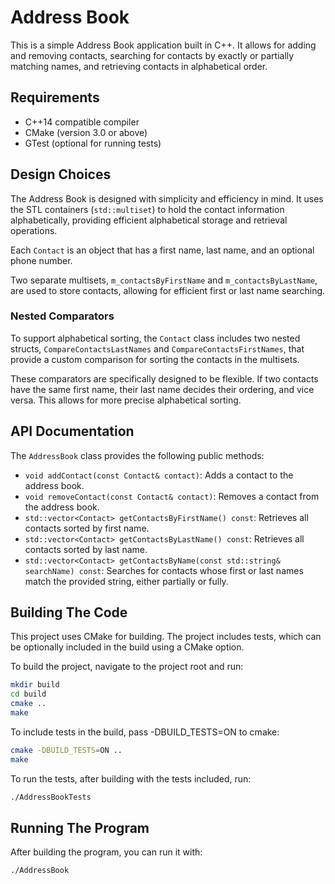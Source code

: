 # Address Book

This is a simple Address Book application built in C++. It allows for adding and removing contacts, searching for contacts by exactly or partially matching names, and retrieving contacts in alphabetical order. 

## Requirements

- C++14 compatible compiler
- CMake (version 3.0 or above)
- GTest (optional for running tests)

## Design Choices

The Address Book is designed with simplicity and efficiency in mind. It uses the STL containers (`std::multiset`) to hold the contact information alphabetically, providing efficient alphabetical storage and retrieval operations. 

Each `Contact` is an object that has a first name, last name, and an optional phone number. 

Two separate multisets, `m_contactsByFirstName` and `m_contactsByLastName`, are used to store contacts, allowing for efficient first or last name searching. 

### Nested Comparators

To support alphabetical sorting, the `Contact` class includes two nested structs, `CompareContactsLastNames` and `CompareContactsFirstNames`, that provide a custom comparison for sorting the contacts in the multisets.

These comparators are specifically designed to be flexible. If two contacts have the same first name, their last name decides their ordering, and vice versa. This allows for more precise alphabetical sorting.

## API Documentation

The `AddressBook` class provides the following public methods:

- `void addContact(const Contact& contact)`: Adds a contact to the address book.
- `void removeContact(const Contact& contact)`: Removes a contact from the address book.
- `std::vector<Contact> getContactsByFirstName() const`: Retrieves all contacts sorted by first name.
- `std::vector<Contact> getContactsByLastName() const`: Retrieves all contacts sorted by last name.
- `std::vector<Contact> getContactsByName(const std::string& searchName) const`: Searches for contacts whose first or last names match the provided string, either partially or fully.

## Building The Code

This project uses CMake for building. The project includes tests, which can be optionally included in the build using a CMake option.

To build the project, navigate to the project root and run:

```bash
mkdir build
cd build
cmake ..
make
```

To include tests in the build, pass -DBUILD_TESTS=ON to cmake:
```bash
cmake -DBUILD_TESTS=ON ..
make
```

To run the tests, after building with the tests included, run:

```bash
./AddressBookTests
```

## Running The Program

After building the program, you can run it with:

```bash
./AddressBook
```
